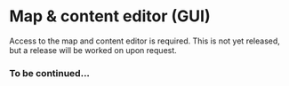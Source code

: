 # Map & content editor (GUI)

Access to the map and content editor is required. This is not yet released, but a release will be worked on upon request.

### To be continued...
